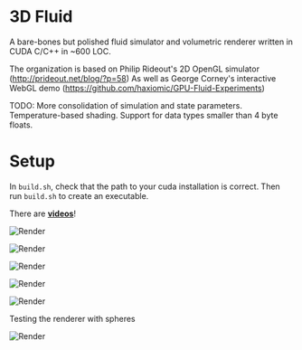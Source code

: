 # 3D Fluid

A bare-bones but polished fluid simulator and volumetric renderer written in CUDA C/C++ in ~600 LOC.

The organization is based on Philip Rideout's 2D OpenGL simulator (http://prideout.net/blog/?p=58)
As well as George Corney's interactive WebGL demo (https://github.com/haxiomic/GPU-Fluid-Experiments)

TODO: More consolidation of simulation and state parameters. Temperature-based shading. Support for data types smaller than 4 byte floats.

# Setup

In ```build.sh```, check that the path to your cuda installation is correct. Then run ```build.sh``` to create an executable.


There are [**videos**](https://drive.google.com/drive/folders/1A8PH2aZoj2ab8UDZKSdC6fsMPB5RUtyr?usp=sharing)!


![](https://i.imgur.com/qKtCdZf.png "Render")

![](https://i.imgur.com/uYr2u7y.png "Render")

![](https://i.imgur.com/Y3MGgck.png "Render")

![](https://i.imgur.com/g8OmfZA.png "Render")

![](https://i.imgur.com/dMWps1a.png "Render")

Testing the renderer with spheres

![](https://i.imgur.com/un8Smjb.jpg "Render")
